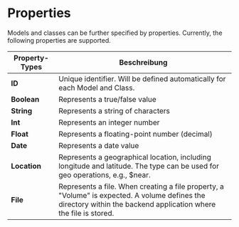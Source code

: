 # Properties

Models and classes can be further specified by properties. Currently, the following properties are supported.

| Property-Types | Beschreibung                                                                                                                                                      |
| -------------- | ----------------------------------------------------------------------------------------------------------------------------------------------------------------- |
| **ID**         | Unique identifier. Will be defined automatically for each Model and Class.                                                                                        |
| **Boolean**    | Represents a true/false value                                                                                                                                     |
| **String**     | Represents a string of characters                                                                                                                                 |
| **Int**        | Represents an integer number                                                                                                                                      |
| **Float**      | Represents a floating-point number (decimal)                                                                                                                      |
| **Date**       | Represents a date value                                                                                                                                           |
| **Location**   | Represents a geographical location, including longitude and latitude. The type can be used for geo operations, e.g., $near.                                       |
| **File**       | Represents a file. When creating a file property, a "Volume" is expected. A volume defines the directory within the backend application where the file is stored. |





